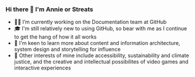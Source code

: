### Hi there 👋 I'm Annie or Streats

* 👩‍💻 I’m currently working on the Documentation team at GitHub 
* 🎓 I'm still relatively new to using GitHub, so bear with me as I continue to get the hang of how it all works
* 🌱 I'm keen to learn more about content and information architecture, system design and storytelling for influence
* 🤔 Other interests of mine include accessibility, sustainability and climate justice, and the creative and intellectual possibilites of video games and interactive experiences
